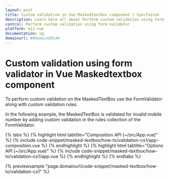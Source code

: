 ```yaml
---
layout: post
title: Custom validation in Vue Maskedtextbox component | Syncfusion
description: Learn here all about Perform custom validation using form validator in Syncfusion Vue Maskedtextbox component of Syncfusion Essential JS 2 and more.
control: Perform custom validation using form validator 
platform: ej2-vue
documentation: ug
domainurl: ##DomainURL##
---
```


# Custom validation using form validator in Vue Maskedtextbox component

To perform custom validation on the MaskedTextBox use the FormValidator along with custom validation rules.

In the following example, the MaskedTextBox is validated for invalid mobile number by adding custom validation in the rules collection of the FormValidator.

{% tabs %}
{% highlight html tabtitle="Composition API (~/src/App.vue)" %}
{% include code-snippet/masked-textbox/how-to/validation-cs1/app-composition.vue %}
{% endhighlight %}
{% highlight html tabtitle="Options API (~/src/App.vue)" %}
{% include code-snippet/masked-textbox/how-to/validation-cs1/app.vue %}
{% endhighlight %}
{% endtabs %}
        
{% previewsample "page.domainurl/code-snippet/masked-textbox/how-to/validation-cs1" %}